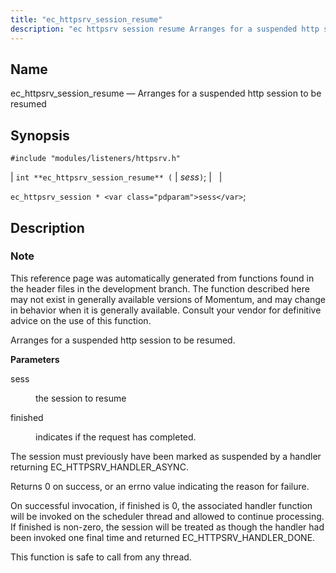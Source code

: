 ```yaml
---
title: "ec_httpsrv_session_resume"
description: "ec httpsrv session resume Arranges for a suspended http session to be resumed int ec httpsrv session resume sess ec httpsrv session sess This reference page was automatically generated from functions found in the header files in the development branch The function described here may not exist in generally available..."
---
```


<a name="apis.ec_httpsrv_session_resume"></a> 
## Name

ec_httpsrv_session_resume — Arranges for a suspended http session to be resumed

## Synopsis

`#include "modules/listeners/httpsrv.h"`

| `int **ec_httpsrv_session_resume** (` | <var class="pdparam">sess</var>`)`; |   |

`ec_httpsrv_session * <var class="pdparam">sess</var>`;<a name="idp53276080"></a> 
## Description

### Note

This reference page was automatically generated from functions found in the header files in the development branch. The function described here may not exist in generally available versions of Momentum, and may change in behavior when it is generally available. Consult your vendor for definitive advice on the use of this function.

Arranges for a suspended http session to be resumed.

**<a name="idp53278960"></a> Parameters**

<dl class="variablelist">

<dt>sess</dt>

<dd>

the session to resume

</dd>

<dt>finished</dt>

<dd>

indicates if the request has completed.

</dd>

</dl>

The session must previously have been marked as suspended by a handler returning EC_HTTPSRV_HANDLER_ASYNC.

Returns 0 on success, or an errno value indicating the reason for failure.

On successful invocation, if finished is 0, the associated handler function will be invoked on the scheduler thread and allowed to continue processing. If finished is non-zero, the session will be treated as though the handler had been invoked one final time and returned EC_HTTPSRV_HANDLER_DONE.

This function is safe to call from any thread.